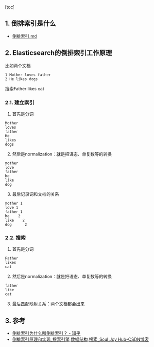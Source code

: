[toc]


## 1. 倒排索引是什么
- [倒排索引.md](../../Algorithm/数据结构/倒排索引.md)
## 2. Elasticsearch的倒排索引工作原理

比如两个文档
```
1 Mother loves father
2 He likes dogs
```
搜索Father likes cat
### 2.1. 建立索引
1. 首先是分词
```
Mother
loves
father
He
likes
dogs
```
2. 然后是normalization：就是把语态、单复数等的转换
```
mother
love
father
he
like
dog
```

3. 最后记录词和文档的关系
```
mother 1
love 1
father 1
he    2
like    2
dog      2
```

### 2.2. 搜索
1. 首先是分词
```
Father
likes
cat
```
2. 然后是normalization：就是把语态、单复数等的转换
```
father
like
cat
```
3. 最后匹配映射关系：两个文档都会出来

## 3. 参考

- [倒排索引为什么叫倒排索引？ \- 知乎](https://www.zhihu.com/question/23202010)
- [倒排索引原理和实现\_搜索引擎,数据结构,搜索\_Soul Joy Hub\-CSDN博客](https://blog.csdn.net/u011239443/article/details/60604017)

